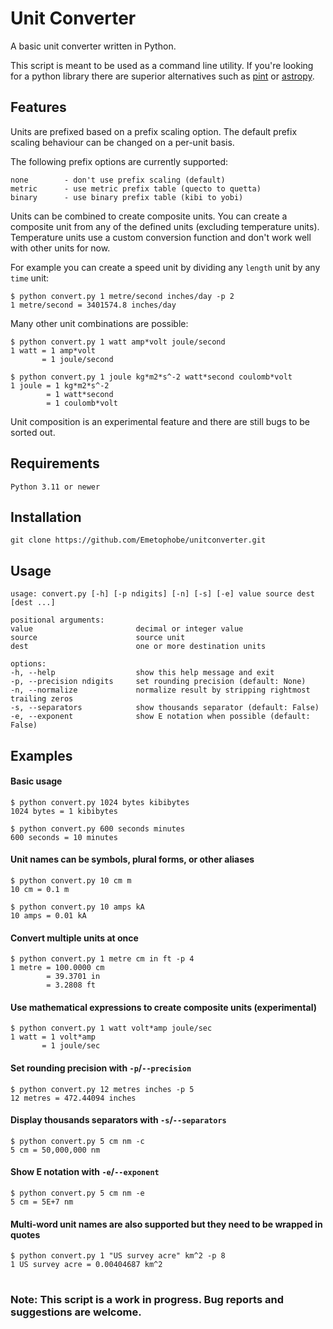 # Unit Converter

A basic unit converter written in Python.

This script is meant to be used as a command line utility. If you're looking for a
python library there are superior alternatives such as [pint][1] or [astropy][2].

## Features

Units are prefixed based on a prefix scaling option. The default prefix
scaling behaviour can be changed on a per-unit basis.

The following prefix options are currently supported:

    none        - don't use prefix scaling (default)
    metric      - use metric prefix table (quecto to quetta)
    binary      - use binary prefix table (kibi to yobi)


Units can be combined to create composite units. You can create a composite unit
from any of the defined units (excluding temperature units). Temperature units use
a custom conversion function and don't work well with other units for now.

For example you can create a speed unit by dividing any `length` unit by any `time` unit:

    $ python convert.py 1 metre/second inches/day -p 2
    1 metre/second = 3401574.8 inches/day

Many other unit combinations are possible:

    $ python convert.py 1 watt amp*volt joule/second
    1 watt = 1 amp*volt
           = 1 joule/second

    $ python convert.py 1 joule kg*m2*s^-2 watt*second coulomb*volt
    1 joule = 1 kg*m2*s^-2
            = 1 watt*second
            = 1 coulomb*volt

Unit composition is an experimental feature and there are still bugs to be sorted out.


## Requirements

    Python 3.11 or newer

## Installation

    git clone https://github.com/Emetophobe/unitconverter.git

## Usage

    usage: convert.py [-h] [-p ndigits] [-n] [-s] [-e] value source dest [dest ...]

    positional arguments:
    value                       decimal or integer value
    source                      source unit
    dest                        one or more destination units

    options:
    -h, --help                  show this help message and exit
    -p, --precision ndigits     set rounding precision (default: None)
    -n, --normalize             normalize result by stripping rightmost trailing zeros
    -s, --separators            show thousands separator (default: False)
    -e, --exponent              show E notation when possible (default: False)


## Examples

#### Basic usage

    $ python convert.py 1024 bytes kibibytes
    1024 bytes = 1 kibibytes

    $ python convert.py 600 seconds minutes
    600 seconds = 10 minutes

#### Unit names can be symbols, plural forms, or other aliases

    $ python convert.py 10 cm m
    10 cm = 0.1 m

    $ python convert.py 10 amps kA
    10 amps = 0.01 kA

#### Convert multiple units at once

    $ python convert.py 1 metre cm in ft -p 4
    1 metre = 100.0000 cm
            = 39.3701 in
            = 3.2808 ft

#### Use mathematical expressions to create composite units (experimental)

    $ python convert.py 1 watt volt*amp joule/sec
    1 watt = 1 volt*amp
           = 1 joule/sec


#### Set rounding precision with `-p`/`--precision`

    $ python convert.py 12 metres inches -p 5
    12 metres = 472.44094 inches

#### Display thousands separators with `-s`/`--separators`

    $ python convert.py 5 cm nm -c
    5 cm = 50,000,000 nm

#### Show E notation with `-e`/`--exponent`

    $ python convert.py 5 cm nm -e
    5 cm = 5E+7 nm


#### Multi-word unit names are also supported but they need to be wrapped in quotes

    $ python convert.py 1 "US survey acre" km^2 -p 8
    1 US survey acre = 0.00404687 km^2

#
### Note: This script is a work in progress. Bug reports and suggestions are welcome.


[1]: https://github.com/hgrecco/pint/
[2]: https://github.com/astropy/astropy
